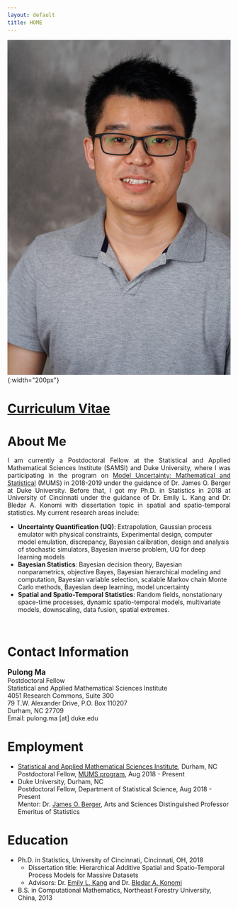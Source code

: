 ```yaml
---
layout: default
title: HOME
---
```


![](./bio-photo.jpg){:width="200px"}  

<!-- <h1> <a href="https://drive.google.com/open?id=12cM98t-tI8z3QiZ40svZagJ0W85DO6lJ" target="blank">Curriculum Vitae </a> </h1> -->
<h1> <a href="mailto:pulong.ma@duke.edu">Curriculum Vitae </a> </h1> 

About Me
======
<p style="text-align: justify; line-height: 1.2em;"> 
I am currently a Postdoctoral Fellow at the Statistical and Applied Mathematical Sciences Institute (SAMSI) and Duke University, where I was participating in the program on <a href="https://www.samsi.info/model-uncertainty-mathematical-statistical-mums/" target="blank">Model Uncertainty: Mathematical and Statistical</a> (MUMS) in 2018-2019 under the guidance of Dr. James O. Berger at Duke University. Before that, I got my Ph.D. in Statistics in 2018 at University of Cincinnati under the guidance of Dr. Emily L. Kang and Dr. Bledar A. Konomi with dissertation topic in spatial and spatio-temporal statistics. My current research areas include: </p>
<ul>
  <li> <b>Uncertainty Quantification (UQ)</b>: Extrapolation, Gaussian process emulator with physical constraints, Experimental design, computer model emulation, discrepancy, Bayesian calibration, design and analysis of stochastic simulators, Bayesian inverse problem, UQ for deep learning models</li>
  
  <li><b>Bayesian Statistics</b>: Bayesian decision theory, Bayesian nonparametrics, objective Bayes, Bayesian hierarchical modeling and computation, Bayesian variable selection, scalable Markov chain Monte Carlo methods, Bayesian deep learning, model uncertainty </li>
  
  <li> <b>Spatial and Spatio-Temporal Statistics</b>: Random fields, nonstationary space-time processes, dynamic spatio-temporal models, multivariate models, downscaling, data fusion, spatial extremes. </li>
</ul>

<!-- In July 2018, I got my Ph.D. in Statistics from University of Cincinnati under the guidance of Dr. Emily L. Kang and Dr. Bledar A. Konomi. During my Ph.D., I have worked on spatial and spatio-temporal statistics with applications in remote sensing science, climate science, and environmental science. In particular, I developed flexible (e.g., nonstationary and nonseparable) spatial and spatio-temporal process models for massive datasets. I also proposed a statistical downscaling framework to simulate high-resolution geophysical processes with applications in global observing system simulation experiments.    -->
<br/>



Contact Information
====== 
<span style="font-size:larger;">**Pulong Ma**</span> <br/>
Postdoctoral Fellow <br/>
Statistical and Applied Mathematical Sciences Institute <br/>
4051 Research Commons, Suite 300 <br/>
79 T.W. Alexander Drive, P.O. Box 110207 <br/>
Durham, NC 27709 <br/>
Email: pulong.ma [at] duke.edu <br/>
<!-- <a href="http://mapn.github.io/files/PulongMa_CV.pdf" target="blank">Curriculum Vitae</a> -->


Employment
======
* <a href="https://www.samsi.info" target="blank">Statistical and Applied Mathematical Sciences Institute</a>, Durham, NC <br/>
Postdoctoral Fellow, <a href="https://www.samsi.info/model-uncertainty-mathematical-statistical-mums/" target="blank">MUMS program</a>, Aug 2018 - Present 
* Duke University, Durham, NC <br/>
Postdoctoral Fellow, Department of Statistical Science, Aug 2018 - Present <br/>
Mentor: Dr. <a href="http://www2.stat.duke.edu/~berger/" target="blank">James O. Berger</a>, Arts and Sciences Distinguished Professor Emeritus of Statistics


Education
======
* Ph.D. in Statistics, University of Cincinnati, Cincinnati, OH, 2018 <br/>
  * Dissertation title: Hierarchical Additive Spatial and Spatio-Temporal Process Models for Massive Datasets
  * Advisors: Dr. <a href="https://emilystat.wixsite.com/gdads/" target="blank">Emily L. Kang</a> and Dr. <a href="https://scholar.google.com/citations?user=lqnGbNkAAAAJ&hl=en" target="blank">Bledar A. Konomi</a>
* B.S. in Computational Mathematics, Northeast Forestry University, China, 2013


